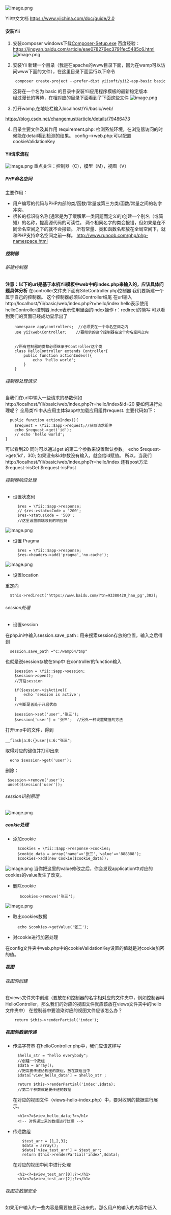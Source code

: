 ![image.png](https://upload-images.jianshu.io/upload_images/7728915-e0314c64ba25a082.png?imageMogr2/auto-orient/strip%7CimageView2/2/w/1240)

YII中文文档
https://www.yiichina.com/doc/guide/2.0
#### 安装Yii
1. 安装composer
windows下载[Composer-Setup.exe](https://getcomposer.org/Composer-Setup.exe)
百度经验：https://jingyan.baidu.com/article/eae078276ec3791fec5485c6.html
![image.png](https://upload-images.jianshu.io/upload_images/7728915-79a7abb6e910c01d.png?imageMogr2/auto-orient/strip%7CimageView2/2/w/1240)
2. 安装Yii
新建一个目录（我是在apache的www目录下面，因为在wamp可以访问www下面的文件），在这里目录下面运行以下命令

        composer create-project --prefer-dist yiisoft/yii2-app-basic basic
    这将在一个名为 basic 的目录中安装Yii应用程序模板的最新稳定版本  
    经过漫长的等待，在相对应的目录下面看到了下面这些文件
![image.png](https://upload-images.jianshu.io/upload_images/7728915-3b2a74c0a44bb25d.png?imageMogr2/auto-orient/strip%7CimageView2/2/w/1240)
3. 打开wamp,在地址栏输入localhost/Yii/basic/web/

https://blog.csdn.net/changemust/article/details/79486473

4. 目录主要文件及其作用
requirement.php: 检测系统环境，在浏览器访问的时候能在detail看到检测的结果。
config——>web.php:可以配置cookieValidationKey

#### Yii请求流程
![image.png](https://upload-images.jianshu.io/upload_images/7728915-03ea8e8097a296c9.png?imageMogr2/auto-orient/strip%7CimageView2/2/w/1240)
重点关注：控制器（C），模型（M），视图（V）
##### PHP命名空间
主要作用：

* 用户编写的代码与PHP内部的类/函数/常量或第三方类/函数/常量之间的名字冲突。
* 很长的标识符名称(通常是为了缓解第一类问题而定义的)创建一个别名（或简短）的名称，提高源代码的可读性。
两个相同名字的类会报错，但如果是在不同命名空间之下的就不会报错。
所有常量、类和函数名都放在全局空间下，就和PHP支持命名空间之前一样。
http://www.runoob.com/php/php-namespace.html
##### 控制器
###### 新建控制器
**注意：以下的url是基于本机Yii模板中web中的index.php来输入的，应该具体问题具体分析**
在controller文件夹下面有SiteController.php控制器
我们要新建一个属于自己的控制器。
这个控制器必须以Controller结尾
在url输入
http://localhost/Yii/basic/web/index.php?r=hello/index
hello表示使用helloController控制器,index表示使用里面的index操作
r：redirect的简写
可以看到我们的页面已经成功显示出了

        namespace app\controllers;  //必须要在一个命名空间之内
        use yii\web\Controller;    //要继承的这个控制器在这个命名空间之内


        //所有控制器的类都必须继承于Controller这个类
        class HelloController extends Controller{
            public function actionIndex(){
                echo 'hello world';
            }
        }
###### 控制器处理请求
当我们在url中输入一些请求的参数例如http://localhost/Yii/basic/web/index.php?r=hello/index&id=20
要如何进行处理呢？
全局类Yii中从应用主体$app中加载应用组件request.
主要代码如下：

      public function actionIndex(){
        $request = \Yii::$app->request;//获取请求组件
        echo $request->get('id');
        // echo 'hello world';
    }
可以看到20
同时可以通过get 的第二个参数来设置默认参数。
   echo $request->get('id'，30);
如果没有&id参数没有输入，就会给id赋值。
所以，当我们http://localhost/Yii/basic/web/index.php?r=hello/index
还有post方法
$request->isGet
$request->isPost
###### 控制器响应处理
* 设置状态码

        $res = \Yii::$app->response;
        // $res->statusCode = '200';
        $res->statusCode = '500';
        //这里设置前端收到的响应码
![image.png](https://upload-images.jianshu.io/upload_images/7728915-8928b0bc12e114db.png?imageMogr2/auto-orient/strip%7CimageView2/2/w/1240)
* 设置 Pragma

        $res = \Yii::$app->response;
        $res->headers->add('pragma','no-cache');
![image.png](https://upload-images.jianshu.io/upload_images/7728915-6bab384a2ef0bbba.png?imageMogr2/auto-orient/strip%7CimageView2/2/w/1240)

* 设置location

重定向

      $this->redirect('https://www.baidu.com/?tn=93380420_hao_pg',302);
###### session处理

* 设置session

在php.ini中输入session.save_path : 用来搜索session存放的位置，输入之后得到

      session.save_path ="c:/wamp64/tmp"
也就是说session存放在tmp中
在controller的function输入

        $session = \Yii::$app->session;
        $session->open();
        //开启session

        if($session->isActive){
            echo 'session is active';
        }
        //判断是否处于开启状态
    
        $session->set('user','张三');
        $session['user'] = '张三';  //另外一种设置键值的方法
打开tmp中的文件，得到

    __flash|a:0:{}user|s:6:"张三";
取得对应的键值并打印出来

      echo $session->get('user');

删除：

     $session->remove('user');
     unset($session['user']);
 
###### session识别原理

![image.png](https://upload-images.jianshu.io/upload_images/7728915-bc65ee88c2afa732.png?imageMogr2/auto-orient/strip%7CimageView2/2/w/1240)
##### cookie处理
* 添加cookie

        $cookies = \Yii::$app->response->cookies;
        $cookie_data = array('name'=>'张三','value'=>'888888');
        $cookies->add(new Cookie($cookie_data));
![image.png](https://upload-images.jianshu.io/upload_images/7728915-c557e87ef6f01dfa.png?imageMogr2/auto-orient/strip%7CimageView2/2/w/1240)
当你把这里的value修改之后，你会发现application中对应的cookies的value发生了改变。
* 删除cookie

         $cookies->remove('张三');
![image.png](https://upload-images.jianshu.io/upload_images/7728915-d12108f6aacbb5f1.png?imageMogr2/auto-orient/strip%7CimageView2/2/w/1240)

* 取出cookies数据

        echo $cookies->getValue('张三');

* 对cookie进行加密处理

在config文件夹中web.php中的cookieValidationKey设置的值就是对cookie加密的值。

##### 视图
###### 视图的创建
在views文件夹中创建（要放在和控制器的名字相对应的文件夹中，例如控制器叫HelloController，那么我们的对应的视图文件就应该放在views文件夹中的hello文件夹中）
在控制器中要渲染对应的视图文件应该怎么办？

        return $this->renderPartial('index');

##### 视图的数据传递
* 传递字符串
在helloController.php中，我们应该这样写

        $hello_str = "hello everybody";
        //创建一个数组
        $data = array();
        //把需要传递给视图的数组，放在数组当中
        $data['view_hello_data'] = $hello_str ;

        return $this->renderPartial('index',$data);
        //第二个参数就是要传递的数据
    在对应的视图文件（views-hello-index.php）中，要对收到的数据进行展示。

        <h1><?=$view_hello_data;?></h1>
        <!-- 对传递过来的数组进行处理 -->
* 传递数组
       
          $test_arr = [1,2,3];
          $data = array();
          $data['view_test_arr'] = $test_arr;
          return $this->renderPartial('index',$data);
     在对应的视图中间中进行处理

        <h1><?=$view_test_arr[0];?></h1>
        <h1><?=$view_test_arr[2];?></h1>
###### 视图之数据安全
  如果用户输入的一些内容是需要被显示出来的。那么用户的输入的内容中嵌入<script>脚本是会被网页正常运行的，那么就会如果用户注入了恶意代码，就会.....(XSS)

        $hello_str = "hello everybody<script>alert(3);</script>";
所以我们就应该在对应的index.php中

        <?php
        use yii\helpers\Html;
        ?>
        <h1><?=Html::encode($view_hello_data);?></h1>
这个时候我们可以看到，没有弹出警告框，而是因为encode把scipt标签里面的内容处理了一下。
显示的页面是这个样子，把script里面的内容直接显示出来了。

![](https://upload-images.jianshu.io/upload_images/7728915-e62cafbf7c5a6bc5.png?imageMogr2/auto-orient/strip%7CimageView2/2/w/1240)
我们还可以采用另外一种方式

        <?php
        use yii\helpers\Html;
        use yii\helpers\HtmlPurifier;
        ?>
        <h1><?=Html::encode($view_hello_data);?></h1>
        <h1><?=HtmlPurifier::process($view_hello_data);?></h1>
将js代码彻底过滤掉，下面是两种方式的对比。
![image.png](https://upload-images.jianshu.io/upload_images/7728915-0f2eef7eedea0d71.png?imageMogr2/auto-orient/strip%7CimageView2/2/w/1240)

##### 数据模型之数据库配置
###### 新建数据库
新建yii数据库，在yii中新建一张表叫做books
id子增长就要设置表单中的A_I 一栏，打上勾（），然后左边的primary要改成index，其他的就不要填了。
config-db.php就可以配置数据库

        <?php

        return [
            'class' => 'yii\db\Connection',
            'dsn' => 'mysql:host=localhost;dbname=yii',
            //yii是我们想要连接的那个数据库
            'username' => 'root',
            'password' => '',
            'charset' => 'utf8',

            // Schema cache options (for production environment)
            //'enableSchemaCache' => true,
            //'schemaCacheDuration' => 60,
            //'schemaCache' => 'cache',
        ];

新建数据库的时候遇到#1366的问题，因为字符集不同，只需要将数据库的字符集、表的字符集、各字段的字符集设为相同即可

###### 活动记录的创建
[Active Record](http://zh.wikipedia.org/wiki/Active_Record) 提供了一个面向对象的接口， 用以访问和操作数据库中的数据

model文件夹下面新建一个books.php
新建一个继承于ActiveRecord的class

        <?php
        namespace app\models;

        use yii\db\ActiveRecord;
        class Books extends ActiveRecord{
            public static function tableName(){
                return 'books';
            }
        }
这样就创建了一个activeRecord的类，就可以在控制器里面去调用它了。
此时在helloController中的actionIndex函数中。

            $sql = 'select * from books where id=1';
            $result = Books::findBySql($sql)->all();
            //findBySql()执行sql语句

            print_r($result);
![打印出来的.png](https://upload-images.jianshu.io/upload_images/7728915-2495ec66529e8a64.png?imageMogr2/auto-orient/strip%7CimageView2/2/w/1240)
这里犯了一个错误，就是用echo来打印 \$result
但是echo输出一个或者多个字符串 ,\$result则是一个对象，所以肯定是不能显示出来
![image.png](https://upload-images.jianshu.io/upload_images/7728915-79240e1f98eff9c1.png?imageMogr2/auto-orient/strip%7CimageView2/2/w/1240)
###### 表单查询
可能存在SQL注入
原理
简单的说，把未经过滤和验证的数据直接拼装SQL语句，会存在SQL注入漏洞。
<?php
// 警告，以下是不安全的写法
   
        Yii::app()->db
        ->createCommand("DELETE FROM mytable WHERE id = " . $_GET['id'])
        ->execute();
        $comments = Comment::model->findAll("user_id = " . $_GET['id']);
上面示例中的第一个sql语句，如果GET参数是”4 or 1=1”,这会导致表中的所有数据被删除；
第二个sql语句中，如果GET参数是2 UNION SELECT ，会导致数据库的任意数据都被查询出来。
所以，在yii中，可以使用占位符的方式

// 安全

        $comments = Comment::model->findAllByAttributes(array("post_id" => $postId, "author_id" => $ids));
也就是说，在yii对应的函数中加上第二个参数
https://www.yiichina.com/topic/5530
其他相关的查询操作：

![image.png](https://upload-images.jianshu.io/upload_images/7728915-eea107114c409552.png?imageMogr2/auto-orient/strip%7CimageView2/2/w/1240)

优化，将获取到的对象转换为数组。（asArray），数组占的内存比对象低。
![image.png](https://upload-images.jianshu.io/upload_images/7728915-f484f6df0b273354.png?imageMogr2/auto-orient/strip%7CimageView2/2/w/1240)
batch后面的参数就是每次批量拿多少条数据。
![image.png](https://upload-images.jianshu.io/upload_images/7728915-22730bc73f32849e.png?imageMogr2/auto-orient/strip%7CimageView2/2/w/1240)

###### 删除数据
![image.png](https://upload-images.jianshu.io/upload_images/7728915-07005751b350cb27.png?imageMogr2/auto-orient/strip%7CimageView2/2/w/1240)
###### 添加数据
Test是那个表的名字
![image.png](https://upload-images.jianshu.io/upload_images/7728915-1e4196c700fcbeb6.png?imageMogr2/auto-orient/strip%7CimageView2/2/w/1240)
插入新数据时，对用户的输入进行验证。
可以在对应的books里面进行操作。
在books中新增一个函数
![image.png](https://upload-images.jianshu.io/upload_images/7728915-635516d081e1d92a.png?imageMogr2/auto-orient/strip%7CimageView2/2/w/1240)
此时控制器的代码应该修改为
![image.png](https://upload-images.jianshu.io/upload_images/7728915-ca3a9464227fd5f7.png?imageMogr2/auto-orient/strip%7CimageView2/2/w/1240)
###### 数据修改
![image.png](https://upload-images.jianshu.io/upload_images/7728915-3345230c1be4cdbe.png?imageMogr2/auto-orient/strip%7CimageView2/2/w/1240)
###### 关联查询

#### 作业部分
连接数据库并传递数据给视图（siteController.php）

    public function actionIndex()
    {
        $sql = 'select * from books';
        $result = Books::findBySql($sql)->all();
        //print_r($result);
        return $this->render('index',['result' => $result]);
    }

https://www.cnblogs.com/huanghaihua/p/4942098.html

鉴于这行代码的定义，应用处于开发模式下，按照上面的配置会打开 Gii 模块。你可以直接通过 URL 访问 Gii：
http://hostname/index.php?r=gii

    <p>
        <?= Html::a('Create Country', ['create'], ['class' => 'btn btn-success']) ?>
    </p>
['create']就是要调用的那个函数
https://www.yiichina.com/tutorial/663

遇到了挺多数据库的问题
1364 Field 'author' doesn't have a default value
原来是忘记了在model里面设置规则了。
要把author那一段的也加进去


    public function rules()
    {
        return [
            [['title'], 'required'],
            [['title'], 'string', 'max' => 100],
            [['title'], 'unique'],
            [['author'], 'required'],
            [['author'], 'string', 'max' => 100],
            [['author'], 'unique'],
        ];
    }

有两个键值的返回设置对应的规则,也可以写成下面这样

        return [
            [['name', 'author'], 'required'],
            [['name', 'author'], 'string', 'max' => 100],
        ];
